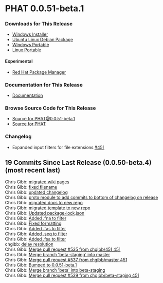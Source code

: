 # PHAT 0.0.51-beta.1
### Downloads for This Release
* [Windows Installer](https://github.com/chgibb/PHAT/releases/download/0.0.51-beta.1/phat-win32-x64-setup.exe)  
* [Ubuntu Linux Debian Package](https://github.com/chgibb/PHAT/releases/download/0.0.51-beta.1/phat_0.0.51.beta.1_amd64.deb)  
* [Windows Portable](https://github.com/chgibb/PHAT/releases/download/0.0.51-beta.1/phat-win32-x64-portable.zip)  
* [Linux Portable](https://github.com/chgibb/PHAT/releases/download/0.0.51-beta.1/phat-linux-x64-portable.tar.gz)
#### Experimental
* [Red Hat Package Manager](https://github.com/chgibb/PHAT/releases/download/0.0.51-beta.1/phat-0.0.51-beta.1.x86_64.rpm)

### Documentation for This Release
* [Documentation](https://chgibb.github.io/PHATDocs/docs/releases/0.0.51-beta.1/home)

### Browse Source Code for This Release
* [Source for PHAT@0.0.51-beta.1](https://github.com/chgibb/PHAT/tree/0.0.51-beta.1)
* [Source for PHAT](https://github.com/chgibb/PHAT)

### Changelog
* Expanded input filters for file extensions [#451](https://github.com/chgibb/PHAT/issues/451)  
## 19 Commits Since Last Release (0.0.50-beta.4) (most recent last)  
Chris Gibb: [migrated wiki pages](https://github.com/chgibb/PHAT/commit/a8fd4286f8fb6af575ad059b4a1d0f03c70af791)  
Chris Gibb: [fixed filename](https://github.com/chgibb/PHAT/commit/291eac83c5fbfb4d76bd7ae1f8b912a7be55079b)  
Chris Gibb: [updated changelog](https://github.com/chgibb/PHAT/commit/953b4d0b10e17c2e248cd37eeb9e885ffafb2dd2)  
Chris Gibb: [proto module to add commits to bottom of changelog on release](https://github.com/chgibb/PHAT/commit/b5733b61e8b39608555aee65e558a287da071016)  
Chris Gibb: [migrated docs to new repo](https://github.com/chgibb/PHAT/commit/4889489fea42df9676d680bdcbe0a562c2781fc9)  
Chris Gibb: [migrated template to new repo](https://github.com/chgibb/PHAT/commit/0d1eafe41c56e147e11853206f0007b53aa2a61c)  
Chris Gibb: [Updated package-lock.json](https://github.com/chgibb/PHAT/commit/a21abc6b041a7629fd6b5cc617488518bb8808a8)  
Chris Gibb: [Added .fna to filter](https://github.com/chgibb/PHAT/commit/5e5f3613c44a66d911cd61ab83998a5ea8799788)  
Chris Gibb: [Fixed formatting](https://github.com/chgibb/PHAT/commit/93bc1676d37ed6dca2499c65bd469e6fb814b28b)  
Chris Gibb: [Added .fas to filter](https://github.com/chgibb/PHAT/commit/20f272e13e613830bc558e36328fe94cacfc9911)  
Chris Gibb: [Added .seq to filter](https://github.com/chgibb/PHAT/commit/2b11121c947af275898d9d797f877b3fe3a9520a)  
Chris Gibb: [Added .fsa to filter](https://github.com/chgibb/PHAT/commit/f3f2aeea518887c111beb6b63a7a5b018fa5cb35)  
chgibb: [delay resolution](https://github.com/chgibb/PHAT/commit/7093928f752eb43a2c5364036c0cc95131b4927c)  
Chris Gibb: [Merge pull request #535 from chgibb/451  451](https://github.com/chgibb/PHAT/commit/44807bc0c133e5803b8942081eb4be2336370384)  
Chris Gibb: [Merge branch 'beta-staging' into master](https://github.com/chgibb/PHAT/commit/44fc1d60871608fc7cfc0430553a963dee91e1e4)  
Chris Gibb: [Merge pull request #537 from chgibb/master  451](https://github.com/chgibb/PHAT/commit/f8eb4a391cf12f175fc6c0cf2192b6e09a8f2c02)  
Chris Gibb: [Bumped to 0.0.51-beta.1](https://github.com/chgibb/PHAT/commit/078ab89c5d0bfc3ad94a3e213183fce1b6aec27f)  
Chris Gibb: [Merge branch 'beta' into beta-staging](https://github.com/chgibb/PHAT/commit/285ca2ea6b03938b7aa7c359973d35af0e3e1fcf)  
Chris Gibb: [Merge pull request #539 from chgibb/beta-staging  451](https://github.com/chgibb/PHAT/commit/4713b8326435ece538eb45720443245c975d68ed)  
